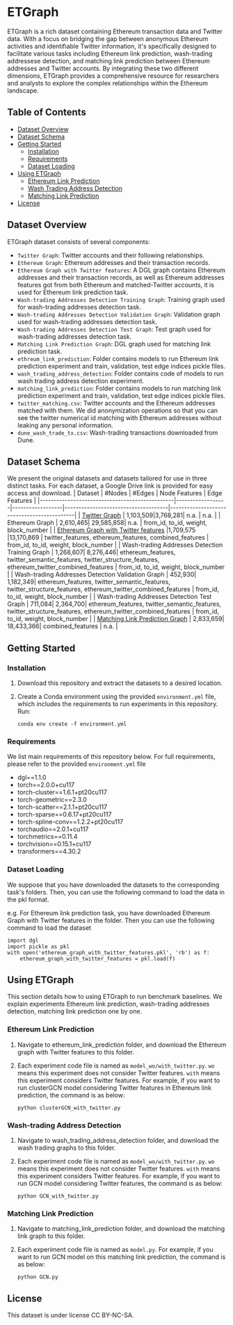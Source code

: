# ETGraph
ETGraph is a rich dataset containing Ethereum transaction data and Twitter data. With a focus on bridging the gap between anonymous Ethereum activities and identifiable Twitter information, it's specifically designed to facilitate various tasks including Ethereum link prediction, wash-trading addressese detection, and matching link prediction between Ethereum addresses and Twitter accounts. By integrating these two different dimensions, ETGraph provides a comprehensive resource for researchers and analysts to explore the complex relationships within the Ethereum landscape.

## Table of Contents
- [Dataset Overview](#dataset-overview)
- [Dataset Schema](#dataset-schema)
- [Getting Started](#getting-started)
  - [Installation](#installation)
  - [Requirements](#requirements)
  - [Dataset Loading](#dataset-loading)
- [Using ETGraph](#using-etgraph)
  - [Ethereum Link Prediction](#ethereum-link-prediction)
  - [Wash Trading Address Detection](#wash-trading-address-detection)
  - [Matching Link Prediction](#matching-link-prediction)
- [License](#license)

## Dataset Overview
ETGraph dataset consists of several components:

- `Twitter Graph`: Twitter accounts and their following relationships.
- `Ethereum Graph`: Ethereum addresses and their transaction records.
- `Ethereum Graph with Twitter features`: A DGL graph contains Ethereum addresses and their transaction records, as well as Ethereum addresses features got from both Ethereum and matched-Twitter accounts, it is used for Ethereum link prediction task.
- `Wash-trading Addresses Detection Training Graph`: Training graph used for wash-trading addresses detection task.
- `Wash-trading Addresses Detection Validation Graph`: Validation graph used for wash-trading addresses detection task.
- `Wash-trading Addresses Detection Test Graph`: Test graph used for wash-trading addresses detection task.
- `Matching Link Prediction Graph`: DGL graph used for matching link prediction task.
- `ethreum_link_prediction`: Folder contains models to run Ethereum link prediction experiment and train, validation, test edge indices pickle files.
- `wash_trading_address_detection`: Folder contains code of models to run wash trading address detection experiment.
- `matching_link_prediction`: Folder contains models to run matching link prediction experiment and train, validation, test edge indices pickle files.
- `twitter_matching.csv`: Twitter accounts and the Ethereum addresses matched with them. We did anonymization operations so that you can see the twitter numerical id matching with Ethereum addresses without leaking any personal information.
- `dune_wash_trade_tx.csv`: Wash-trading transactions downloaded from Dune.


## Dataset Schema
We present the original datasets and datasets tailored for use in three distinct tasks. For each dataset, a Google Drive link is provided for easy access and download.
| Dataset                                         | #Nodes            | #Edges            | Node Features                        | Edge Features                              |
|------------------------------------------------|------------------|------------------|-------------------------------------|--------------------------------------------|
| [Twitter Graph](https://drive.google.com/file/d/1n3lFNCsl-6O_ew9tD9HUic-ld4j2QxeX/view?usp=sharing)                                  | 1,103,509|3,768,281| n.a.                      | n.a.                            |
| Ethereum Graph                                 | 2,610,465| 29,585,858| n.a.                     | from_id, to_id, weight, block_number       |
| [Ethereum Graph with Twitter features](https://drive.google.com/file/d/1q3KX_b3M2wImFvFMP-15CcPKdVOeuSw-/view?usp=sharing)           |1,709,575 |13,170,869 | twitter_features, ethereum_features, combined_features | from_id, to_id, weight, block_number                          |
| Wash-trading Addresses Detection Training Graph           | 1,268,607| 8,276,446| ethereum_features, twitter_semantic_features, twitter_structure_features, ethereum_twitter_combined_features | from_id, to_id, weight, block_number                          |
| Wash-trading Addresses Detection Validation Graph           | 452,930| 1,182,349| ethereum_features, twitter_semantic_features, twitter_structure_features, ethereum_twitter_combined_features | from_id, to_id, weight, block_number                          |
| Wash-trading Addresses Detection Test Graph           | 711,084| 2,364,700| ethereum_features, twitter_semantic_features, twitter_structure_features, ethereum_twitter_combined_features | from_id, to_id, weight, block_number                          |
| [Matching Link Prediction Graph](https://drive.google.com/file/d/16_p85_R_PQtDzystILfmj1YTXJSm7-1f/view?usp=sharing)           | 2,833,659| 18,433,366| combined_features | n.a.                          |


## Getting Started
### Installation

1. Download this repository and extract the datasets to a desired location.
2. Create a Conda environment using the provided `environment.yml` file, which includes the requirements to run experiments in this repository. Run:

   ```
   conda env create -f environment.yml
   ```

### Requirements
We list main requirements of this repository below. For full requirements, please refer to the provided `environment.yml` file

- dgl==1.1.0
- torch==2.0.0+cu117
- torch-cluster==1.6.1+pt20cu117
- torch-geometric==2.3.0
- torch-scatter==2.1.1+pt20cu117
- torch-sparse==0.6.17+pt20cu117
- torch-spline-conv==1.2.2+pt20cu117
- torchaudio==2.0.1+cu117
- torchmetrics==0.11.4
- torchvision==0.15.1+cu117
- transformers==4.30.2

### Dataset Loading

We suppose that you have downloaded the datasets to the corresponding task's folders. Then, you can use the following command to load the data in the pkl format.

e.g. For Ethereum link prediction task, you have downloaded Ethereum Graph with Twitter features in the folder. Then you can use the following command to load the dataset

```
import dgl
import pickle as pkl
with open('ethereum_graph_with_twitter_features.pkl', 'rb') as f:
    ethereum_graph_with_twitter_features = pkl.load(f)
```


## Using ETGraph

This section details how to using ETGraph to run benchmark baselines. We explain experiments Ethereum link prediction, wash-trading addresses detection, matching link prediction one by one.

### Ethereum Link Prediction
1. Navigate to ethereum_link_prediction folder, and download the Ethereum graph with Twitter features to this folder. 
2. Each experiment code file is named as `model_wo/with_twitter.py`. `wo` means this experiment does not consider Twitter features. `with` means this experiment considers Twitter features. For example, if you want to run clusterGCN model considering Twitter features in Ethereum link prediction, the command is as below:

    ``` 
    python clusterGCN_with_twitter.py
    ```

### Wash-trading Address Detection
1. Navigate to wash_trading_address_detection folder, and download the wash trading graphs to this folder. 
2. Each experiment code file is named as `model_wo/with_twitter.py`. `wo` means this experiment does not consider Twitter features. `with` means this experiment considers Twitter features. For example, if you want to run GCN model considering Twitter features, the command is as below:
  
    ``` 
    python GCN_with_twitter.py
    ```

### Matching Link Prediction
1. Navigate to matching_link_prediction folder, and download the matching link graph to this folder. 
2. Each experiment code file is named as `model.py`. For example, if you want to run GCN model on this matching link prediction, the command is as below:
   
    ``` 
    python GCN.py
    ```

## License
This dataset is under license CC BY-NC-SA.
